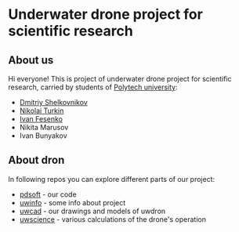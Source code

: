 # Underwater drone project for scientific research
## About us
Hi everyone! This is project of underwater drone project for scientific research, carried by students of [Polytech university](https://english.spbstu.ru/):
* [Dmitriy Shelkovnikov](https://github.com/dimkashelk)
* [Nikolai Turkin](https://github.com/urlagushka)
* [Ivan Fesenko](https://github.com/Fesen-chel)
* Nikita Marusov
* Ivan Bunyakov

## About dron
In following repos you can explore different parts of our project:
* [pdsoft](https://github.com/VodolazyPolytech/soft) - our code
* [uwinfo](https://github.com/VodolazyPolytech/dron) - some info about project
* [uwcad]() - our drawings and models of uwdron
* [uwscience]() - various calculations of the drone's operation
